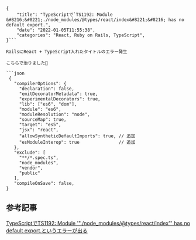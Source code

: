 ```metadata
{
    "title": "TypeScriptで`TS1192: Module &#8216;&#8221;./node_modules/@types/react/index&#8221;&#8216; has no default export.",
    "date": "2022-01-05T11:55:38",
    "categories": "React, Ruby on Rails, TypeScript",
}```

RailsにReact + TypeScript入れたタイトルのエラー発生

こちらで治りました🙏

```json
 {
   "compilerOptions": {
     "declaration": false,
     "emitDecoratorMetadata": true,
     "experimentalDecorators": true,
     "lib": ["es6", "dom"],
     "module": "es6",
     "moduleResolution": "node",
     "sourceMap": true,
     "target": "es5",
     "jsx": "react",
     "allowSyntheticDefaultImports": true, // 追加
     "esModuleInterop": true               // 追加
   },
   "exclude": [
     "**/*.spec.ts",
     "node_modules",
     "vendor",
     "public"
   ],
   "compileOnSave": false,
}
```

## 参考記事

[TypeScriptでTS1192: Module '"./node_modules/@types/react/index"' has no default export.というエラーが出る](https://scrapbox.io/akiroom/TypeScript%E3%81%A7%60TS1192:_Module_'%22.%2Fnode_modules%2F@types%2Freact%2Findex%22'_has_no_default_export.%60%E3%81%A8%E3%81%84%E3%81%86%E3%82%A8%E3%83%A9%E3%83%BC%E3%81%8C%E5%87%BA%E3%82%8B)
